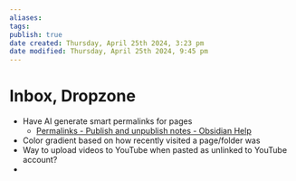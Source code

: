 ```yaml
---
aliases: 
tags: 
publish: true
date created: Thursday, April 25th 2024, 3:23 pm
date modified: Thursday, April 25th 2024, 9:45 pm
---
```


# Inbox, Dropzone
- Have AI generate smart permalinks for pages
	- [Permalinks - Publish and unpublish notes - Obsidian Help](https://help.obsidian.md/Obsidian+Publish/Publish+and+unpublish+notes#Permalinks)
- Color gradient based on how recently visited a page/folder was
- Way to upload videos to YouTube when pasted as unlinked to YouTube account?
- 